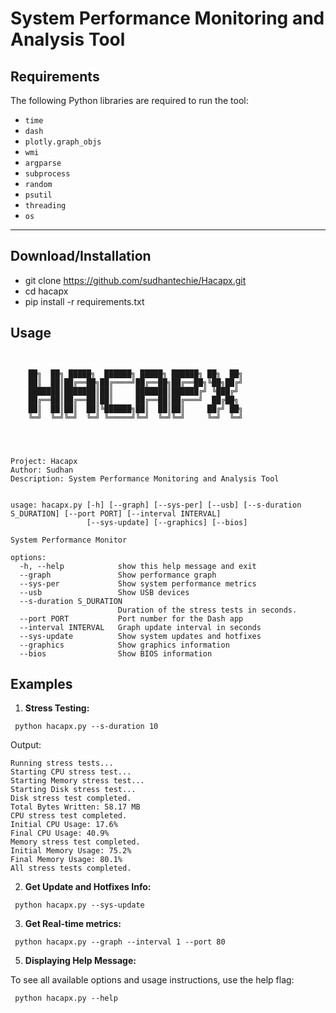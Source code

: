 # System Performance Monitoring and Analysis Tool

## Requirements

The following Python libraries are required to run the tool:

- `time`
- `dash`
- `plotly.graph_objs`
- `wmi`
- `argparse`
- `subprocess`
- `random`
- `psutil`
- `threading`
- `os`

---


Download/Installation
---------------------

* git clone https://github.com/sudhantechie/Hacapx.git
* cd hacapx
* pip install -r requirements.txt


Usage
-----

```


    ██╗  ██╗ █████╗  ██████╗ █████╗ ██████╗ ██╗  ██╗
    ██║  ██║██╔══██╗██╔════╝██╔══██╗██╔══██╗╚██╗██╔╝
    ███████║███████║██║     ███████║██████╔╝ ╚███╔╝
    ██╔══██║██╔══██║██║     ██╔══██║██╔═══╝  ██╔██╗
    ██║  ██║██║  ██║╚██████╗██║  ██║██║     ██╔╝ ██╗
    ╚═╝  ╚═╝╚═╝  ╚═╝ ╚═════╝╚═╝  ╚═╝╚═╝     ╚═╝  ╚═╝




Project: Hacapx
Author: Sudhan
Description: System Performance Monitoring and Analysis Tool


usage: hacapx.py [-h] [--graph] [--sys-per] [--usb] [--s-duration S_DURATION] [--port PORT] [--interval INTERVAL]
                 [--sys-update] [--graphics] [--bios]

System Performance Monitor

options:
  -h, --help            show this help message and exit
  --graph               Show performance graph
  --sys-per             Show system performance metrics
  --usb                 Show USB devices
  --s-duration S_DURATION
                        Duration of the stress tests in seconds.
  --port PORT           Port number for the Dash app
  --interval INTERVAL   Graph update interval in seconds
  --sys-update          Show system updates and hotfixes
  --graphics            Show graphics information
  --bios                Show BIOS information

  ```

  Examples
  --------

  1. **Stress Testing:**
   ```
    python hacapx.py --s-duration 10
   ```
  Output:
    
    Running stress tests...
    Starting CPU stress test...
    Starting Memory stress test...
    Starting Disk stress test...
    Disk stress test completed.
    Total Bytes Written: 58.17 MB
    CPU stress test completed.
    Initial CPU Usage: 17.6%
    Final CPU Usage: 40.9%
    Memory stress test completed.
    Initial Memory Usage: 75.2%
    Final Memory Usage: 80.1%
    All stress tests completed.
    

   2. **Get Update and Hotfixes Info:**

     python hacapx.py --sys-update
     
   3. **Get Real-time metrics:**
      
     python hacapx.py --graph --interval 1 --port 80 

   5. **Displaying Help Message:**

   To see all available options and usage instructions, use the help flag:

     python hacapx.py --help

